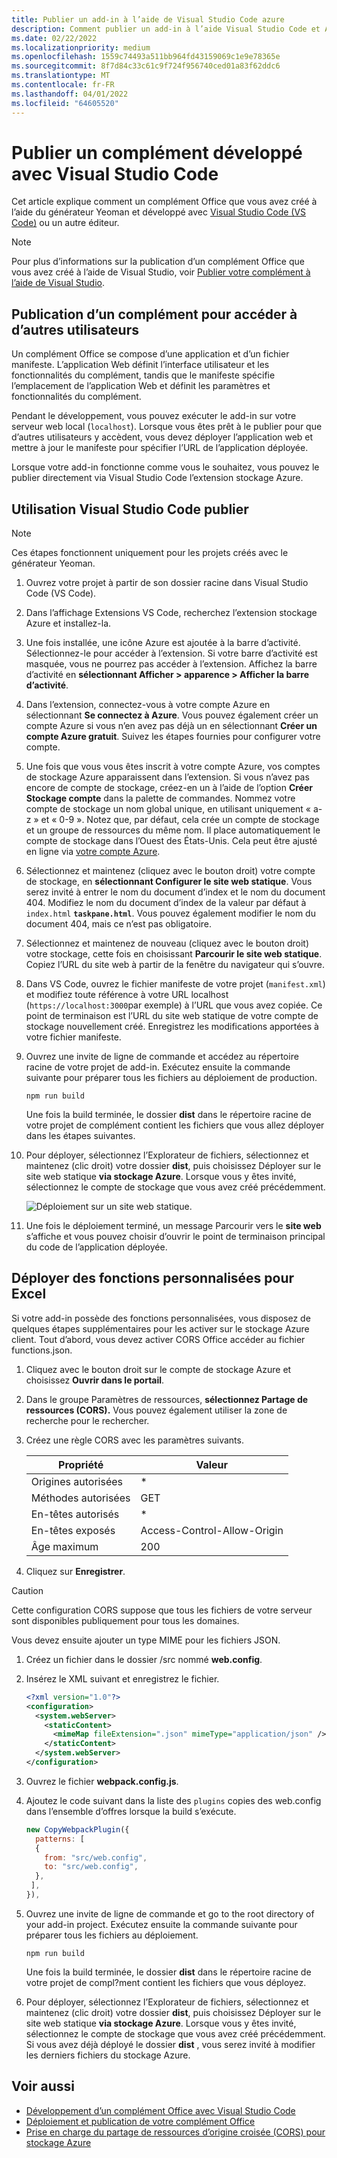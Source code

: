```yaml
---
title: Publier un add-in à l’aide de Visual Studio Code azure
description: Comment publier un add-in à l’aide Visual Studio Code et Azure Active Directory
ms.date: 02/22/2022
ms.localizationpriority: medium
ms.openlocfilehash: 1559c74493a511bb964fd43159069c1e9e78365e
ms.sourcegitcommit: 8f7d84c33c61c9f724f956740ced01a83f62ddc6
ms.translationtype: MT
ms.contentlocale: fr-FR
ms.lasthandoff: 04/01/2022
ms.locfileid: "64605520"
---
```

# <a name="publish-an-add-in-developed-with-visual-studio-code"></a>Publier un complément développé avec Visual Studio Code

Cet article explique comment un complément Office que vous avez créé à l’aide du générateur Yeoman et développé avec [Visual Studio Code (VS Code)](https://code.visualstudio.com) ou un autre éditeur.

> [!NOTE]
> Pour plus d’informations sur la publication d’un complément Office que vous avez créé à l’aide de Visual Studio, voir [Publier votre complément à l’aide de Visual Studio](package-your-add-in-using-visual-studio.md).

## <a name="publishing-an-add-in-for-other-users-to-access"></a>Publication d’un complément pour accéder à d’autres utilisateurs

Un complément Office se compose d’une application et d’un fichier manifeste. L’application Web définit l’interface utilisateur et les fonctionnalités du complément, tandis que le manifeste spécifie l’emplacement de l’application Web et définit les paramètres et fonctionnalités du complément.

Pendant le développement, vous pouvez exécuter le add-in sur votre serveur web local (`localhost`). Lorsque vous êtes prêt à le publier pour que d’autres utilisateurs y accèdent, vous devez déployer l’application web et mettre à jour le manifeste pour spécifier l’URL de l’application déployée.

Lorsque votre add-in fonctionne comme vous le souhaitez, vous pouvez le publier directement via Visual Studio Code l’extension stockage Azure.

## <a name="using-visual-studio-code-to-publish"></a>Utilisation Visual Studio Code publier

>[!NOTE]
> Ces étapes fonctionnent uniquement pour les projets créés avec le générateur Yeoman.

1. Ouvrez votre projet à partir de son dossier racine dans Visual Studio Code (VS Code).
2. Dans l’affichage Extensions VS Code, recherchez l’extension stockage Azure et installez-la.
3. Une fois installée, une icône Azure est ajoutée à la barre d’activité. Sélectionnez-le pour accéder à l’extension. Si votre barre d’activité est masquée, vous ne pourrez pas accéder à l’extension. Affichez la barre d’activité en **sélectionnant Afficher > apparence > Afficher la barre d’activité**.
4. Dans l’extension, connectez-vous à votre compte Azure en sélectionnant **Se connectez à Azure**. Vous pouvez également créer un compte Azure si vous n’en avez pas déjà un en sélectionnant **Créer un compte Azure gratuit**. Suivez les étapes fournies pour configurer votre compte.
5. Une fois que vous vous êtes inscrit à votre compte Azure, vos comptes de stockage Azure apparaissent dans l’extension. Si vous n’avez pas encore de compte de stockage, créez-en un à l’aide de l’option **Créer Stockage compte** dans la palette de commandes. Nommez votre compte de stockage un nom global unique, en utilisant uniquement « a-z » et « 0-9 ». Notez que, par défaut, cela crée un compte de stockage et un groupe de ressources du même nom. Il place automatiquement le compte de stockage dans l’Ouest des États-Unis. Cela peut être ajusté en ligne via [votre compte Azure](https://portal.azure.com/).
6. Sélectionnez et maintenez (cliquez avec le bouton droit) votre compte de stockage, en **sélectionnant Configurer le site web statique**. Vous serez invité à entrer le nom du document d’index et le nom du document 404. Modifiez le nom du document d’index de la valeur par défaut à `index.html` **`taskpane.html`**. Vous pouvez également modifier le nom du document 404, mais ce n’est pas obligatoire.
7. Sélectionnez et maintenez de nouveau (cliquez avec le bouton droit) votre stockage, cette fois en choisissant **Parcourir le site web statique**. Copiez l’URL du site web à partir de la fenêtre du navigateur qui s’ouvre.
8. Dans VS Code, ouvrez le fichier manifeste de votre projet (`manifest.xml`) et modifiez toute référence à votre URL localhost (`https://localhost:3000`par exemple) à l’URL que vous avez copiée. Ce point de terminaison est l’URL du site web statique de votre compte de stockage nouvellement créé. Enregistrez les modifications apportées à votre fichier manifeste.
9. Ouvrez une invite de ligne de commande et accédez au répertoire racine de votre projet de add-in. Exécutez ensuite la commande suivante pour préparer tous les fichiers au déploiement de production.

    ```command&nbsp;line
    npm run build
    ```

    Une fois la build terminée, le dossier **dist** dans le répertoire racine de votre projet de complément contient les fichiers que vous allez déployer dans les étapes suivantes.

10. Pour déployer, sélectionnez l’Explorateur de fichiers, sélectionnez et maintenez (clic droit) votre dossier **dist**, puis choisissez Déployer sur le site web statique **via stockage Azure**. Lorsque vous y êtes invité, sélectionnez le compte de stockage que vous avez créé précédemment.

    ![Déploiement sur un site web statique.](../images/deploy-to-static-website.png)

11. Une fois le déploiement terminé, un message Parcourir vers le **site web** s’affiche et vous pouvez choisir d’ouvrir le point de terminaison principal du code de l’application déployée.

## <a name="deploy-custom-functions-for-excel"></a>Déployer des fonctions personnalisées pour Excel

Si votre add-in possède des fonctions personnalisées, vous disposez de quelques étapes supplémentaires pour les activer sur le stockage Azure client. Tout d’abord, vous devez activer CORS Office accéder au fichier functions.json.

1. Cliquez avec le bouton droit sur le compte de stockage Azure et choisissez **Ouvrir dans le portail**.
1. Dans le groupe Paramètres de ressources, **sélectionnez Partage de ressources (CORS).** Vous pouvez également utiliser la zone de recherche pour le rechercher.
1. Créez une règle CORS avec les paramètres suivants.

    |Propriété        |Valeur                        |
    |----------------|-----------------------------|
    |Origines autorisées | \*                          |
    |Méthodes autorisées | GET                         |
    |En-têtes autorisés | \*                          |
    |En-têtes exposés | Access-Control-Allow-Origin |
    |Âge maximum         | 200                         |

1. Cliquez sur **Enregistrer**.

> [!CAUTION]
> Cette configuration CORS suppose que tous les fichiers de votre serveur sont disponibles publiquement pour tous les domaines.  

Vous devez ensuite ajouter un type MIME pour les fichiers JSON.

1. Créez un fichier dans le dossier /src nommé **web.config**.
1. Insérez le XML suivant et enregistrez le fichier.

    ```xml
    <?xml version="1.0"?>
    <configuration>
      <system.webServer>
        <staticContent>
          <mimeMap fileExtension=".json" mimeType="application/json" />
        </staticContent>
      </system.webServer>
    </configuration> 
    ```

1. Ouvrez le fichier **webpack.config.js**.
1. Ajoutez le code suivant dans la liste des `plugins` copies des web.config dans l’ensemble d’offres lorsque la build s’exécute.

    ```javascript
    new CopyWebpackPlugin({
      patterns: [
      {
        from: "src/web.config",
        to: "src/web.config",
      },
     ],
    }),
    ```

1. Ouvrez une invite de ligne de commande et go to the root directory of your add-in project. Exécutez ensuite la commande suivante pour préparer tous les fichiers au déploiement.

    ```command&nbsp;line
    npm run build
    ```

    Une fois la build terminée, le dossier **dist** dans le répertoire racine de votre projet de compl?ment contient les fichiers que vous déployez.

1. Pour déployer, sélectionnez l’Explorateur de fichiers, sélectionnez et maintenez (clic droit) votre dossier **dist**, puis choisissez Déployer sur le site web statique **via stockage Azure**. Lorsque vous y êtes invité, sélectionnez le compte de stockage que vous avez créé précédemment. Si vous avez déjà déployé le dossier **dist** , vous serez invité à modifier les derniers fichiers du stockage Azure.

## <a name="see-also"></a>Voir aussi

- [Développement d’un complément Office avec Visual Studio Code](../develop/develop-add-ins-vscode.md)
- [Déploiement et publication de votre complément Office](../publish/publish.md)
- [Prise en charge du partage de ressources d’origine croisée (CORS) pour stockage Azure](/rest/api/storageservices/cross-origin-resource-sharing--cors--support-for-the-azure-storage-services)
